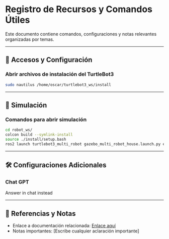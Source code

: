 # Registro de Recursos y Comandos Útiles

Este documento contiene comandos, configuraciones y notas relevantes organizadas por temas.

---

## 📁 Accesos y Configuración

### Abrir archivos de instalación del TurtleBot3
```bash
sudo nautilus /home/oscar/turtlebot3_ws/install
```

---

## 🚀 Simulación

### Comandos para abrir simulación
```bash
cd robot_ws/
colcon build --symlink-install
source ./install/setup.bash
ros2 launch turtlebot3_multi_robot gazebo_multi_robot_house.launch.py enable_drive:=True
```

---

## 🛠️ Configuraciones Adicionales
### Chat GPT
Answer in chat instead

---

## 🔗 Referencias y Notas
- Enlace a documentación relacionada: [Enlace aquí](https://example.com)
- Notas importantes: [Escribe cualquier aclaración importante]
